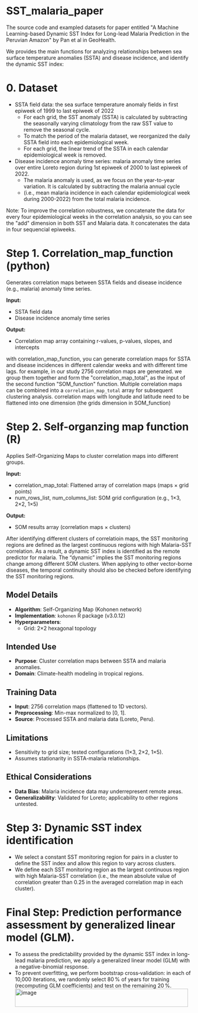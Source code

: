 # SST_malaria_paper
The source code and exampled datasets for paper entitled "A Machine Learning-based Dynamic SST Index for Long-lead Malaria Prediction in the Peruvian Amazon" by Pan et al in GeoHealth.

We provides the main functions for analyzing relationships between sea surface temperature anomalies (SSTA) and disease incidence, and identify the dynamic SST index:

# 0. Dataset
- SSTA field data: the sea surface temperature anomaly fields in first epiweek of 1999 to last epiweek of 2022
    - For each grid, the SST anomaly (SSTA) is calculated by subtracting the seasonally varying climatology from the raw SST value to remove the seasonal cycle. 
    - To match the period of the malaria dataset, we reorganized the daily SSTA field into each epidemiological week. 
    - For each grid, the linear trend of the SSTA in each calendar epidemiological week is removed. 
- Disease incidence anomaly time series: malaria anomaly time series over entire Loreto region during 1st epiweek of 2000 to last epiweek of 2022.
    - The malaria anomaly is used, as we focus on the year-to-year variation. It is calculated by subtracting the malaria annual cycle 
    - (i.e., mean malaria incidence in each calendar epidemiological week during 2000-2022) from the total malaria incidence.

Note: To improve the correlation robustness, we concatenate the data for every four epidemiological weeks in the correlation analysis, so you can see the "add" dimension in both SST and Malaria data. It concatenates the data in four sequencial epiweeks. 

# Step 1. Correlation_map_function (python)
Generates correlation maps between SSTA fields and disease incidence (e.g., malaria) anomaly time series.

**Input:**
- SSTA field data
- Disease incidence anomaly time series

**Output:**
- Correlation map array containing r-values, p-values, slopes, and intercepts

with correlation_map_function, you can generate correlation maps for SSTA and disease incidences in different calendar weeks and with different time lags.
for example, in our study 2756 correlation maps are generated. we group them together and form the "correlation_map_total", as the input of the second function "SOM_function" function.
Multiple correlation maps can be combined into a `correlation_map_total` array for subsequent clustering analysis.
correlation maps with longitude and latitude need to be flattened into one dimension (the grids dimension in SOM_function)

# Step 2. Self-organzing map function (R)
Applies Self-Organizing Maps to cluster correlation maps into different groups.

**Input:**
- correlation_map_total: Flattened array of correlation maps (maps × grid points)
- num_rows_list, num_columns_list: SOM grid configuration (e.g., 1×3, 2×2, 1×5)

**Output:**
- SOM results array (correlation maps × clusters)

After identifying different clusters of correlatioin maps, the SST monitoring regions are defined as the largest continuous regions with high Malaria-SST correlation. As a result, a dynamic SST index is identified as the remote predictor for malaria. The “dynamic” implies the SST monitoring regions change among different SOM clusters. When applying to other vector-borne diseases, the temporal continuity should also be checked before identifying the SST monitoring regions.

## Model Details
- **Algorithm**: Self-Organizing Map (Kohonen network)
- **Implementation**: `kohonen` R package (v3.0.12)
- **Hyperparameters**:  
  - Grid: 2×2 hexagonal topology
## Intended Use
- **Purpose**: Cluster correlation maps between SSTA and malaria anomalies.  
- **Domain**: Climate-health modeling in tropical regions.  

## Training Data
- **Input**: 2756 correlation maps (flattened to 1D vectors).  
- **Preprocessing**: Min-max normalized to [0, 1].  
- **Source**: Processed SSTA and malaria data (Loreto, Peru).  

## Limitations
- Sensitivity to grid size; tested configurations (1×3, 2×2, 1×5).  
- Assumes stationarity in SSTA-malaria relationships.  

## Ethical Considerations
- **Data Bias**: Malaria incidence data may underrepresent remote areas.  
- **Generalizability**: Validated for Loreto; applicability to other regions untested.

# Step 3: Dynamic SST index identification
- We select a constant SST monitoring region for pairs in a cluster to define the SST index and allow this region to vary across clusters.
- We define each SST monitoring region as the largest continuous region with high Malaria-SST correlation (i.e., the mean absolute value of correlation greater than 0.25 in the averaged correlation map in each cluster). 

# Final Step: Prediction performance assessment by generalized linear model (GLM). 
- To assess the predictability provided by the dynamic SST index in long-lead malaria prediction, we apply a generalized linear model (GLM) with a negative-binomial response.
- To prevent overfitting, we perform bootstrap cross‑validation: in each of 10,000 iterations, we randomly select 80 % of years for training (recomputing GLM coefficients) and test on the remaining 20 %. <img width="468" height="49" alt="image" src="https://github.com/user-attachments/assets/60d5aafe-055a-469d-a2be-ffb0f1c6f42c" />




